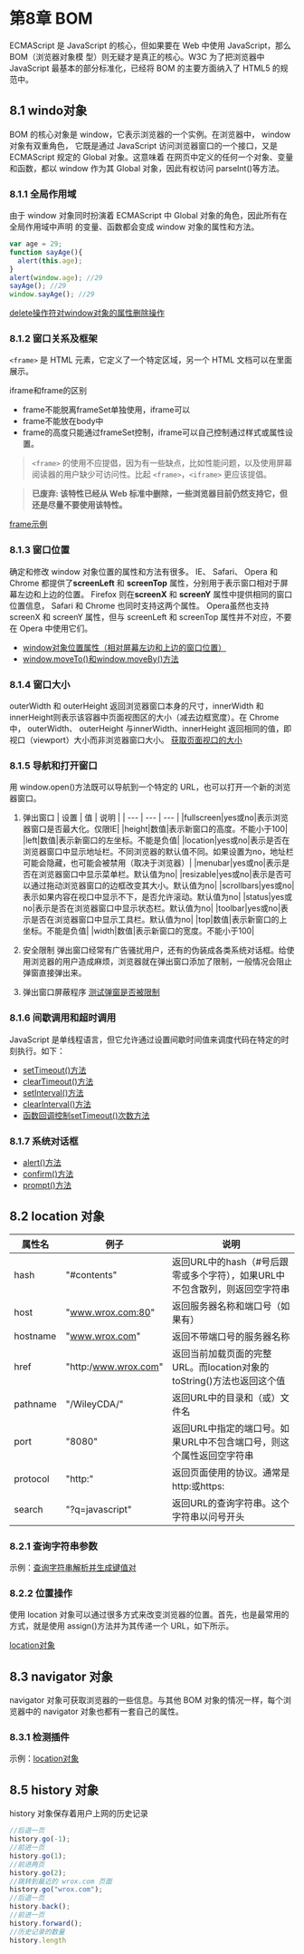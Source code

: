 # 第8章 BOM
ECMAScript 是 JavaScript 的核心，但如果要在 Web 中使用 JavaScript，那么 BOM（浏览器对象模
型）则无疑才是真正的核心。W3C 为了把浏览器中 JavaScript 最基本的部分标准化，已经将 BOM 的主要方面纳入了 HTML5 的规范中。

## 8.1 windo对象
BOM 的核心对象是 window，它表示浏览器的一个实例。在浏览器中， window 对象有双重角色，
它既是通过 JavaScript 访问浏览器窗口的一个接口，又是 ECMAScript 规定的 Global 对象。这意味着
在网页中定义的任何一个对象、变量和函数，都以 window 作为其 Global 对象，因此有权访问
parseInt()等方法。

### 8.1.1 全局作用域
由于 window 对象同时扮演着 ECMAScript 中 Global 对象的角色，因此所有在全局作用域中声明
的变量、函数都会变成 window 对象的属性和方法。
```javascript
var age = 29;
function sayAge(){
  alert(this.age);
}
alert(window.age); //29
sayAge(); //29
window.sayAge(); //29
```

[delete操作符对window对象的属性删除操作](./8.1/DeleteOperatorExample01.html)

### 8.1.2 窗口关系及框架
```<frame>``` 是 HTML 元素，它定义了一个特定区域，另一个 HTML 文档可以在里面展示。

iframe和frame的区别
* frame不能脱离frameSet单独使用，iframe可以
* frame不能放在body中
* frame的高度只能通过frameSet控制，iframe可以自己控制通过样式或属性设置。

> ```<frame>``` 的使用不应提倡，因为有一些缺点，比如性能问题，以及使用屏幕阅读器的用户缺少可访问性。比起 ```<frame>```，```<iframe>``` 更应该提倡。

> **已废弃: 该特性已经从 Web 标准中删除，一些浏览器目前仍然支持它，但还是尽量不要使用该特性。**

[frame示例](./8.1/FramesetExample01.html)

### 8.1.3 窗口位置
确定和修改 window 对象位置的属性和方法有很多。 IE、 Safari、 Opera 和 Chrome 都提供了**screenLeft** 和 **screenTop** 属性，分别用于表示窗口相对于屏幕左边和上边的位置。 Firefox 则在**screenX** 和 **screenY** 属性中提供相同的窗口位置信息， Safari 和 Chrome 也同时支持这两个属性。 Opera虽然也支持 screenX 和 screenY 属性，但与 screenLeft 和 screenTop 属性并不对应，不要在 Opera 中使用它们。

* [window对象位置属性（相对屏幕左边和上边的窗口位置）](./8.1/WindowPositionExample01.html)
* [window.moveTo()和window.moveBy()方法](./8.1/WindowPositionExample02.html)

### 8.1.4 窗口大小
outerWidth 和 outerHeight 返回浏览器窗口本身的尺寸，innerWidth 和 innerHeight则表示该容器中页面视图区的大小（减去边框宽度）。在 Chrome 中， outerWidth、 outerHeight 与innerWidth、innerHeight 返回相同的值，即视口（viewport）大小而非浏览器窗口大小。
[获取页面视口的大小](./8.1/WindowSizeExample01.html)

### 8.1.5 导航和打开窗口
用 window.open()方法既可以导航到一个特定的 URL，也可以打开一个新的浏览器窗口。

1. 弹出窗口
| 设置  | 值  | 说明  |
| --- | --- | --- |
|fullscreen|yes或no|表示浏览器窗口是否最大化。仅限IE|
|height|数值|表示新窗口的高度。不能小于100|
|left|数值|表示新窗口的左坐标。不能是负值|
|location|yes或no|表示是否在浏览器窗口中显示地址栏。不同浏览器的默认值不同。如果设置为no，地址栏可能会隐藏，也可能会被禁用（取决于浏览器）|
|menubar|yes或no|表示是否在浏览器窗口中显示菜单栏。默认值为no|
|resizable|yes或no|表示是否可以通过拖动浏览器窗口的边框改变其大小。默认值为no|
|scrollbars|yes或no|表示如果内容在视口中显示不下，是否允许滚动。默认值为no|
|status|yes或no|表示是否在浏览器窗口中显示状态栏。默认值为no|
|toolbar|yes或no|表示是否在浏览器窗口中显示工具栏。默认值为no|
|top|数值|表示新窗口的上坐标。不能是负值|
|width|数值|表示新窗口的宽度。不能小于100|

2. 安全限制
弹出窗口经常有广告骚扰用户，还有的伪装成各类系统对话框。给使用浏览器的用户造成麻烦，浏览器就在弹出窗口添加了限制，一般情况会阻止弹窗直接弹出来。

3. 弹出窗口屏蔽程序
[测试弹窗是否被限制](./8.1/PopupBlockerExample01.html)
 
### 8.1.6 间歇调用和超时调用
JavaScript 是单线程语言，但它允许通过设置间歇时间值来调度代码在特定的时刻执行。如下：

* [setTimeout()方法](./8.1/TimeoutExample01.html)
* [clearTimeout()方法](./8.1/TimeoutExample02.html)
* [setInterval()方法](./8.1/IntervalExample01.html)
* [clearInterval()方法](./8.1/IntervalExample02.html)
* [函数回调控制setTimeout()次数方法](./8.1/TimeoutExample03.html)

### 8.1.7 系统对话框
* [alert()方法](./8.1/alertExample01.html)
* [confirm()方法](./8.1/confirmExample01.html)
* [prompt()方法](./8.1/promptExample01.html)

## 8.2 location 对象
| 属性名 | 例子 | 说明 |
| ------ | ---- |---  |
| hash | "#contents" | 返回URL中的hash（#号后跟零或多个字符），如果URL中不包含散列，则返回空字符串 |
| host | "www.wrox.com:80" | 返回服务器名称和端口号（如果有） |
| hostname | "www.wrox.com" | 返回不带端口号的服务器名称 |
| href | "http:/www.wrox.com" | 返回当前加载页面的完整URL。而location对象的toString()方法也返回这个值 |
| pathname | "/WileyCDA/" | 返回URL中的目录和（或）文件名 |
| port | "8080" | 返回URL中指定的端口号。如果URL中不包含端口号，则这个属性返回空字符串 |
| protocol | "http:" | 返回页面使用的协议。通常是http:或https: |
| search | "?q=javascript" | 返回URL的查询字符串。这个字符串以问号开头 |
    

### 8.2.1 查询字符串参数
示例：[查询字符串解析并生成键值对](./8.2/LocationExample01.html)        

### 8.2.2 位置操作
使用 location 对象可以通过很多方式来改变浏览器的位置。首先，也是最常用的方式，就是使用
assign()方法并为其传递一个 URL，如下所示。

[location对象](./8.2/LocationExample02.html)

## 8.3 navigator 对象
navigator 对象可获取浏览器的一些信息。与其他 BOM 对象的情况一样，每个浏览器中的 navigator 对象也都有一套自己的属性。

### 8.3.1 检测插件
示例：[location对象](./8.3/PluginDetectionExample01.html)

## 8.5 history 对象
history 对象保存着用户上网的历史记录
```javascript
//后退一页
history.go(-1);
//前进一页
history.go(1);
//前进两页
history.go(2);
//跳转到最近的 wrox.com 页面
history.go("wrox.com");
//后退一页
history.back();
//前进一页
history.forward();
//历史记录的数量
history.length
```
